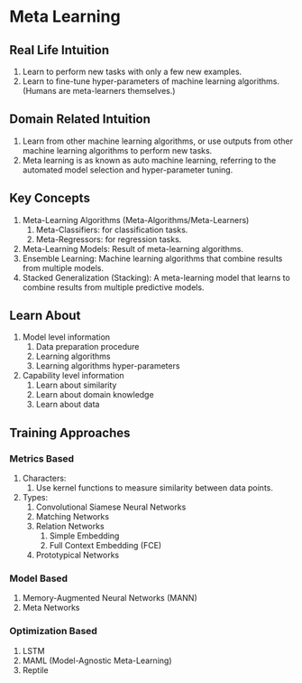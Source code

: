 # Meta Learning

## Real Life Intuition

1. Learn to perform new tasks with only a few new examples.
2. Learn to fine-tune hyper-parameters of machine learning algorithms. (Humans are meta-learners themselves.)

## Domain Related Intuition

1. Learn from other machine learning algorithms, or use outputs from other machine learning algorithms to perform new tasks.
2. Meta learning is as known as auto machine learning, referring to the automated model selection and hyper-parameter tuning.

## Key Concepts

1. Meta-Learning Algorithms (Meta-Algorithms/Meta-Learners)
   1. Meta-Classifiers: for classification tasks.
   2. Meta-Regressors: for regression tasks.
2. Meta-Learning Models: Result of meta-learning algorithms.
3. Ensemble Learning: Machine learning algorithms that combine results from multiple models.
4. Stacked Generalization (Stacking): A meta-learning model that learns to combine results from multiple predictive models.

## Learn About

1. Model level information
   1. Data preparation procedure
   2. Learning algorithms
   3. Learning algorithms hyper-parameters
2. Capability level information
   1. Learn about similarity
   2. Learn about domain knowledge
   3. Learn about data

## Training Approaches

### Metrics Based

1. Characters:
   1. Use kernel functions to measure similarity between data points.
2. Types:
   1. Convolutional Siamese Neural Networks
   2. Matching Networks
   3. Relation Networks
      1. Simple Embedding
      2. Full Context Embedding (FCE)
   4. Prototypical Networks

### Model Based

1. Memory-Augmented Neural Networks (MANN)
2. Meta Networks

### Optimization Based

1. LSTM
2. MAML (Model-Agnostic Meta-Learning)
3. Reptile
